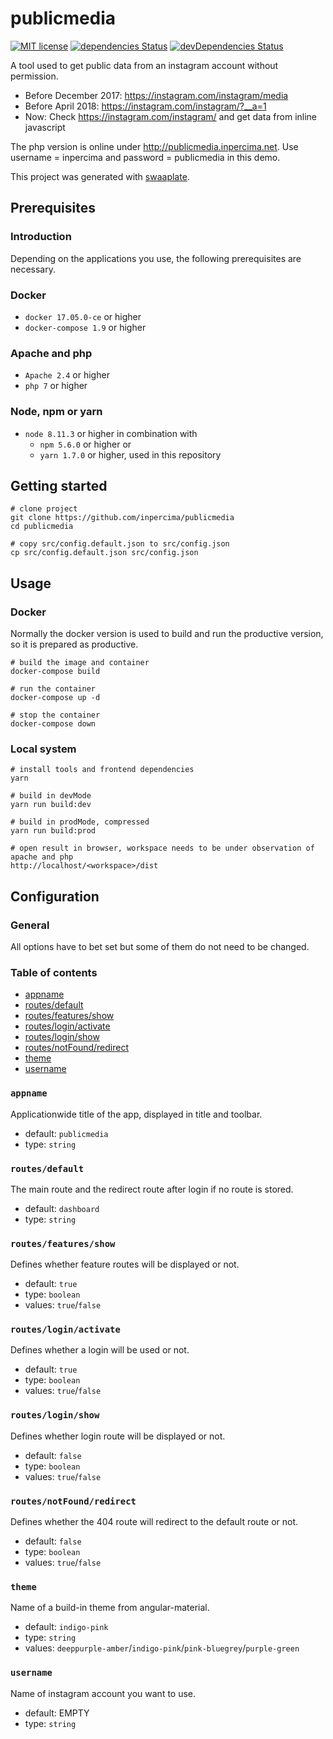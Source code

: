 # publicmedia

[![MIT license](https://img.shields.io/badge/license-MIT-blue.svg)](./LICENSE.md)
[![dependencies Status](https://david-dm.org/inpercima/publicmedia/status.svg)](https://david-dm.org/inpercima/publicmedia)
[![devDependencies Status](https://david-dm.org/inpercima/publicmedia/dev-status.svg)](https://david-dm.org/inpercima/publicmedia?type=dev)

A tool used to get public data from an instagram account without permission.

* Before December 2017: https://instagram.com/instagram/media
* Before April 2018: https://instagram.com/instagram/?__a=1
* Now: Check https://instagram.com/instagram/ and get data from inline javascript

The php version is online under http://publicmedia.inpercima.net.
Use username = inpercima and password = publicmedia in this demo.

This project was generated with [swaaplate](https://github.com/inpercima/swaaplate).

## Prerequisites

### Introduction

Depending on the applications you use, the following prerequisites are necessary.

### Docker

* `docker 17.05.0-ce` or higher
* `docker-compose 1.9` or higher

### Apache and php

* `Apache 2.4` or higher
* `php 7` or higher

### Node, npm or yarn

* `node 8.11.3` or higher in combination with
  * `npm 5.6.0` or higher or
  * `yarn 1.7.0` or higher, used in this repository

## Getting started

```
# clone project
git clone https://github.com/inpercima/publicmedia
cd publicmedia

# copy src/config.default.json to src/config.json
cp src/config.default.json src/config.json
```

## Usage

### Docker

Normally the docker version is used to build and run the productive version, so it is prepared as productive.

```
# build the image and container
docker-compose build

# run the container
docker-compose up -d

# stop the container
docker-compose down
```

### Local system

```
# install tools and frontend dependencies
yarn

# build in devMode
yarn run build:dev

# build in prodMode, compressed
yarn run build:prod

# open result in browser, workspace needs to be under observation of apache and php
http://localhost/<workspace>/dist
```

## Configuration

### General

All options have to bet set but some of them do not need to be changed.

### Table of contents

* [appname](#appname)
* [routes/default](#routesdefault)
* [routes/features/show](#routesfeaturesshow)
* [routes/login/activate](#routesloginactivate)
* [routes/login/show](#routesloginshow)
* [routes/notFound/redirect](#routesnotfoundredirect)
* [theme](#theme)
* [username](#username)

### `appname`

Applicationwide title of the app, displayed in title and toolbar.
* default: `publicmedia`
* type: `string`

### `routes/default`

The main route and the redirect route after login if no route is stored.
* default: `dashboard`
* type: `string`

### `routes/features/show`

Defines whether feature routes will be displayed or not.
* default: `true`
* type: `boolean`
* values: `true`/`false`

### `routes/login/activate`

Defines whether a login will be used or not.
* default: `true`
* type: `boolean`
* values: `true`/`false`

### `routes/login/show`

Defines whether login route will be displayed or not.
* default: `false`
* type: `boolean`
* values: `true`/`false`

### `routes/notFound/redirect`

Defines whether the 404 route will redirect to the default route or not.
* default: `false`
* type: `boolean`
* values: `true`/`false`

### `theme`

Name of a build-in theme from angular-material.
* default: `indigo-pink`
* type: `string`
* values: `deeppurple-amber`/`indigo-pink`/`pink-bluegrey`/`purple-green`

### `username`

Name of instagram account you want to use.
* default: EMPTY
* type: `string`
